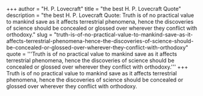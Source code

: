 +++
author = "H. P. Lovecraft"
title = "the best H. P. Lovecraft Quote"
description = "the best H. P. Lovecraft Quote: Truth is of no practical value to mankind save as it affects terrestrial phenomena, hence the discoveries of science should be concealed or glossed over wherever they conflict with orthodoxy."
slug = "truth-is-of-no-practical-value-to-mankind-save-as-it-affects-terrestrial-phenomena-hence-the-discoveries-of-science-should-be-concealed-or-glossed-over-wherever-they-conflict-with-orthodoxy"
quote = '''Truth is of no practical value to mankind save as it affects terrestrial phenomena, hence the discoveries of science should be concealed or glossed over wherever they conflict with orthodoxy.'''
+++
Truth is of no practical value to mankind save as it affects terrestrial phenomena, hence the discoveries of science should be concealed or glossed over wherever they conflict with orthodoxy.
